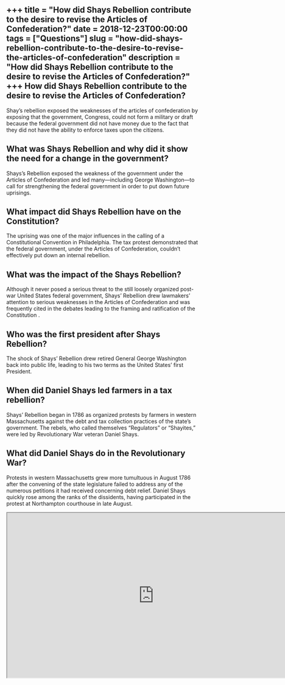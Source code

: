 +++
title = "How did Shays Rebellion contribute to the desire to revise the Articles of Confederation?"
date = 2018-12-23T00:00:00
tags = ["Questions"]
slug = "how-did-shays-rebellion-contribute-to-the-desire-to-revise-the-articles-of-confederation"
description = "How did Shays Rebellion contribute to the desire to revise the Articles of Confederation?"
+++
How did Shays Rebellion contribute to the desire to revise the Articles of Confederation?
-----------------------------------------------------------------------------------------

Shay’s rebellion exposed the weaknesses of the articles of confederation by exposing that the government, Congress, could not form a military or draft because the federal government did not have money due to the fact that they did not have the ability to enforce taxes upon the citizens.

What was Shays Rebellion and why did it show the need for a change in the government?
-------------------------------------------------------------------------------------

Shays’s Rebellion exposed the weakness of the government under the Articles of Confederation and led many—including George Washington—to call for strengthening the federal government in order to put down future uprisings.

What impact did Shays Rebellion have on the Constitution?
---------------------------------------------------------

The uprising was one of the major influences in the calling of a Constitutional Convention in Philadelphia. The tax protest demonstrated that the federal government, under the Articles of Confederation, couldn’t effectively put down an internal rebellion.

What was the impact of the Shays Rebellion?
-------------------------------------------

Although it never posed a serious threat to the still loosely organized post-war United States federal government, Shays’ Rebellion drew lawmakers’ attention to serious weaknesses in the Articles of Confederation and was frequently cited in the debates leading to the framing and ratification of the Constitution .

Who was the first president after Shays Rebellion?
--------------------------------------------------

The shock of Shays’ Rebellion drew retired General George Washington back into public life, leading to his two terms as the United States’ first President.

When did Daniel Shays led farmers in a tax rebellion?
-----------------------------------------------------

Shays’ Rebellion began in 1786 as organized protests by farmers in western Massachusetts against the debt and tax collection practices of the state’s government. The rebels, who called themselves “Regulators” or “Shayites,” were led by Revolutionary War veteran Daniel Shays.

What did Daniel Shays do in the Revolutionary War?
--------------------------------------------------

Protests in western Massachusetts grew more tumultuous in August 1786 after the convening of the state legislature failed to address any of the numerous petitions it had received concerning debt relief. Daniel Shays quickly rose among the ranks of the dissidents, having participated in the protest at Northampton courthouse in late August.

<iframe allow="accelerometer; autoplay; clipboard-write; encrypted-media; gyroscope; picture-in-picture" allowfullscreen="" class="__youtube_prefs__  epyt-is-override  no-lazyload" data-no-lazy="1" data-origheight="433" data-origwidth="770" data-skipgform_ajax_framebjll="" height="433" id="_ytid_52454" loading="lazy" src="https://www.youtube.com/embed/M6JV4JL3xeI?enablejsapi=1&autoplay=0&cc_load_policy=0&cc_lang_pref=&iv_load_policy=1&loop=0&modestbranding=0&rel=1&fs=1&playsinline=0&autohide=2&theme=dark&color=red&controls=1&" title="YouTube player" width="770"></iframe>
